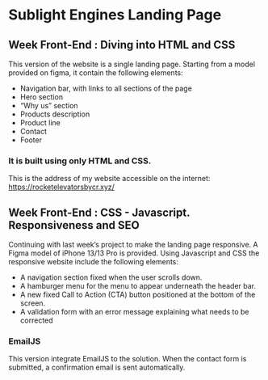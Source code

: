 # Sublight Engines Landing Page

## Week Front-End : Diving into HTML and CSS

This version of the website is a single landing page. Starting from a model provided on figma, it contain the following elements:

- Navigation bar, with links to all sections of the page
- Hero section
- “Why us” section
- Products description
- Product line
- Contact
- Footer

### It is built using only HTML and CSS.
This is the address of my website accessible on the internet: https://rocketelevatorsbycr.xyz/


## Week Front-End : CSS - Javascript. Responsiveness and SEO

Continuing with last week’s project to make the landing page responsive. A Figma model of iPhone 13/13 Pro is provided.
Using Javascript and CSS the responsive website include the following elements:

- A navigation section fixed when the user scrolls down.
- A hamburger menu for the menu to appear underneath the header bar.
- A new fixed Call to Action (CTA) button positioned at the bottom of the screen.
- A validation form with an error message explaining what needs to be corrected


###  EmailJS
This version integrate EmailJS to the solution. When the contact form is submitted, a confirmation email is sent automatically.